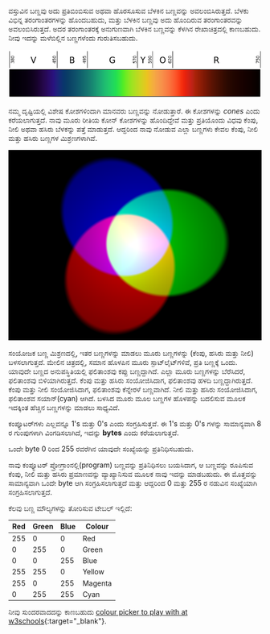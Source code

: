 ವಸ್ತುವಿನ ಬಣ್ಣವು ಅದು ಪ್ರತಿಬಿಂಬಿಸುವ ಅಥವಾ ಹೊರಸೂಸುವ ಬೆಳಕಿನ ಬಣ್ಣವನ್ನು ಅವಲಂಬಿಸಿರುತ್ತದೆ. ಬೆಳಕು ವಿಭಿನ್ನ ತರಂಗಾಂತರಗಳನ್ನು ಹೊಂದಬಹುದು, ಮತ್ತು ಬೆಳಕಿನ ಬಣ್ಣವು ಅದು ಹೊಂದಿರುವ ತರಂಗಾಂತರವನ್ನು ಅವಲಂಬಿಸಿರುತ್ತದೆ. ಅದರ ತರಂಗಾಂತರಕ್ಕೆ ಅನುಗುಣವಾಗಿ ಬೆಳಕಿನ ಬಣ್ಣವನ್ನು ಕೆಳಗಿನ ರೇಖಾಚಿತ್ರದಲ್ಲಿ ಕಾಣಬಹುದು. ನೀವು ಇದನ್ನು ಮಳೆಬಿಲ್ಲಿನ ಬಣ್ಣಗಳೆಂದು ಗುರುತಿಸಬಹುದು.

![Visible spectrum](images/linear-visible-spectrum.png)

ನಮ್ಮ ದೃಷ್ಟಿಯಲ್ಲಿ ವಿಶೇಷ ಕೋಶಗಳಿಂದಾಗಿ ಮಾನವರು ಬಣ್ಣವನ್ನು ನೋಡುತ್ತಾರೆ. ಈ ಕೋಶಗಳನ್ನು *cones* ಎಂದು ಕರೆಯಲಾಗುತ್ತದೆ. ನಾವು ಮೂರು ರೀತಿಯ ಕೋನ್ ಕೋಶಗಳನ್ನು ಹೊಂದಿದ್ದೇವೆ ಮತ್ತು ಪ್ರತಿಯೊಂದು ವಿಧವು ಕೆಂಪು, ನೀಲಿ ಅಥವಾ ಹಸಿರು ಬೆಳಕನ್ನು ಪತ್ತೆ ಮಾಡುತ್ತದೆ. ಆದ್ದರಿಂದ ನಾವು ನೋಡುವ ಎಲ್ಲಾ ಬಣ್ಣಗಳು ಕೇವಲ ಕೆಂಪು, ನೀಲಿ ಮತ್ತು ಹಸಿರು ಬಣ್ಣಗಳ ಮಿಶ್ರಣಗಳಾಗಿವೆ.

![Additive colour mixing](images/additive-colour-mixing.png)

ಸಂಯೋಜಕ ಬಣ್ಣ ಮಿಶ್ರಣದಲ್ಲಿ, ಇತರ ಬಣ್ಣಗಳನ್ನು ಮಾಡಲು ಮೂರು ಬಣ್ಣಗಳನ್ನು (ಕೆಂಪು, ಹಸಿರು ಮತ್ತು ನೀಲಿ) ಬಳಸಲಾಗುತ್ತದೆ. ಮೇಲಿನ ಚಿತ್ರದಲ್ಲಿ, ಸಮಾನ ಹೊಳಪಿನ ಮೂರು ಸ್ಪಾಟ್‌ಲೈಟ್‌ಗಳಿವೆ, ಪ್ರತಿ ಬಣ್ಣಕ್ಕೆ ಒಂದು. ಯಾವುದೇ ಬಣ್ಣದ ಅನುಪಸ್ಥಿತಿಯಲ್ಲಿ ಫಲಿತಾಂಶವು ಕಪ್ಪು ಬಣ್ಣದ್ದಾಗಿದೆ. ಎಲ್ಲಾ ಮೂರು ಬಣ್ಣಗಳನ್ನು ಬೆರೆಸಿದರೆ, ಫಲಿತಾಂಶವು ಬಿಳಿಯಾಗಿರುತ್ತದೆ. ಕೆಂಪು ಮತ್ತು ಹಸಿರು ಸಂಯೋಜಿಸಿದಾಗ, ಫಲಿತಾಂಶವು ಹಳದಿ ಬಣ್ಣದ್ದಾಗಿರುತ್ತದೆ. ಕೆಂಪು ಮತ್ತು ನೀಲಿ ಸಂಯೋಜಿಸಿದಾಗ, ಫಲಿತಾಂಶವು ಕೆನ್ನೇರಳೆ ಬಣ್ಣವಾಗಿದೆ. ನೀಲಿ ಮತ್ತು ಹಸಿರು ಸಂಯೋಜಿಸಿದಾಗ, ಫಲಿತಾಂಶವ ಸಯಾನ್(cyan) ಆಗಿದೆ. ಬಳಸಿದ ಮೂರು ಮೂಲ ಬಣ್ಣಗಳ ಹೊಳಪನ್ನು ಬದಲಿಸುವ ಮೂಲಕ ಇದಕ್ಕಿಂತ ಹೆಚ್ಚಿನ ಬಣ್ಣಗಳನ್ನು ಮಾಡಲು ಸಾಧ್ಯವಿದೆ.

ಕಂಪ್ಯೂಟರ್‌ಗಳು ಎಲ್ಲವನ್ನೂ 1's ಮತ್ತು 0's ಎಂದು ಸಂಗ್ರಹಿಸುತ್ತವೆ. ಈ 1's ಮತ್ತು 0's ಗಳನ್ನು ಸಾಮಾನ್ಯವಾಗಿ 8 ರ ಗುಂಪುಗಳಾಗಿ ವಿಂಗಡಿಸಲಾಗಿದೆ, ಇದನ್ನು **bytes** ಎಂದು ಕರೆಯಲಾಗುತ್ತದೆ.

ಒಂದೇ byte 0 ರಿಂದ 255 ರವರೆಗಿನ ಯಾವುದೇ ಸಂಖ್ಯೆಯನ್ನು ಪ್ರತಿನಿಧಿಸಬಹುದು.

ನಾವು ಕಂಪ್ಯೂಟರ್ ಪ್ರೋಗ್ರಾಂನಲ್ಲಿ(program) ಬಣ್ಣವನ್ನು ಪ್ರತಿನಿಧಿಸಲು ಬಯಸಿದಾಗ, ಆ ಬಣ್ಣವನ್ನು ರೂಪಿಸುವ ಕೆಂಪು, ನೀಲಿ ಮತ್ತು ಹಸಿರು ಪ್ರಮಾಣವನ್ನು ವ್ಯಾಖ್ಯಾನಿಸುವ ಮೂಲಕ ನಾವು ಇದನ್ನು ಮಾಡಬಹುದು. ಈ ಮೊತ್ತವನ್ನು ಸಾಮಾನ್ಯವಾಗಿ ಒಂದೇ byte ಆಗಿ ಸಂಗ್ರಹಿಸಲಾಗುತ್ತದೆ ಮತ್ತು ಆದ್ದರಿಂದ 0 ಮತ್ತು 255 ರ ನಡುವಿನ ಸಂಖ್ಯೆಯಾಗಿ ಸಂಗ್ರಹಿಸಲಾಗುತ್ತದೆ.

ಕೆಲವು ಬಣ್ಣ ಮೌಲ್ಯಗಳನ್ನು ತೋರಿಸುವ ಟೇಬಲ್ ಇಲ್ಲಿದೆ:

| Red | Green | Blue | Colour  |
| --- | ----- | ---- | ------- |
| 255 | 0     | 0    | Red     |
| 0   | 255   | 0    | Green   |
| 0   | 0     | 255  | Blue    |
| 255 | 255   | 0    | Yellow  |
| 255 | 0     | 255  | Magenta |
| 0   | 255   | 255  | Cyan    |

ನೀವು ಸುಂದರವಾದದನ್ನು ಕಾಣಬಹುದು [colour picker to play with at w3schools](https://www.w3schools.com/colors/colors_rgb.asp){:target="_blank"}.